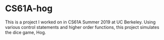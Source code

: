 # CS61A-hog
This is a project I worked on in CS61A Summer 2019 at UC Berkeley. 
Using various control statements and higher order functions, this project simulates the dice game, Hog.
